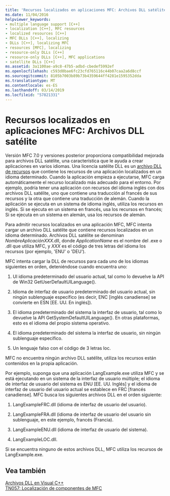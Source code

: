 ```yaml
---
title: 'Recursos localizados en aplicaciones MFC: Archivos DLL satélite'
ms.date: 11/04/2016
helpviewer_keywords:
- multiple language support [C++]
- localization [C++], MFC resources
- localized resources [C++]
- MFC DLLs [C++], localizing
- DLLs [C++], localizing MFC
- resources [MFC], localizing
- resource-only DLLs [C++]
- resource-only DLLs [C++], MFC applications
- satellite DLLs [C++]
ms.assetid: 3a1100ae-a9c8-47b5-adbd-cbedef5992ef
ms.openlocfilehash: c593d0bae6fc23cfd765116c44b07caa2a6d8ccf
ms.sourcegitcommit: 8105b7003b89b73b4359644ff4281e1595352dda
ms.translationtype: MT
ms.contentlocale: es-ES
ms.lasthandoff: 03/14/2019
ms.locfileid: "57821331"
---
```

# <a name="localized-resources-in-mfc-applications-satellite-dlls"></a>Recursos localizados en aplicaciones MFC: Archivos DLL satélite

Versión MFC 7.0 y versiones posterior proporciona compatibilidad mejorada para archivos DLL satélite, una característica que le ayuda a crear aplicaciones en varios idiomas. Una licencia satélite DLL es un [archivo DLL de recursos](creating-a-resource-only-dll.md) que contiene los recursos de una aplicación localizados en un idioma determinado. Cuando la aplicación empieza a ejecutarse, MFC carga automáticamente el recurso localizado más adecuado para el entorno. Por ejemplo, podría tener una aplicación con recursos del idioma inglés con dos archivos DLL satélite, uno que contiene una traducción al francés de sus recursos y la otra que contiene una traducción de alemán. Cuando la aplicación se ejecuta en un sistema de idioma inglés, utiliza los recursos en inglés. Si se ejecuta en un sistema en francés, usa los recursos en francés; Si se ejecuta en un sistema en alemán, usa los recursos de alemán.

Para admitir recursos localizados en una aplicación MFC, MFC intenta cargar un archivo DLL satélite que contiene recursos localizados en un idioma determinado. Archivos DLL satélite se denominan *NombreAplicaciónXXX*.dll, donde *ApplicationName* es el nombre del .exe o .dll que utiliza MFC, y *XXX* es el código de tres letras del idioma los recursos (por ejemplo, 'ENU' o 'DEU').

MFC intenta cargar la DLL de recursos para cada uno de los idiomas siguientes en orden, deteniéndose cuando encuentra uno:

1. UI idioma predeterminado del usuario actual, tal como lo devuelve la API de Win32 GetUserDefaultUILanguage().

1. Idioma de interfaz de usuario predeterminado del usuario actual, sin ningún sublenguaje específico (es decir, ENC [inglés canadiense] se convierte en ESN [EE. UU. En inglés]).

1. El idioma predeterminado del sistema la interfaz de usuario, tal como lo devuelve la API GetSystemDefaultUILanguage(). En otras plataformas, esto es el idioma del propio sistema operativo.

1. El idioma predeterminado del sistema la interfaz de usuario, sin ningún sublenguaje específico.

1. Un lenguaje falso con el código de 3 letras loc.

MFC no encuentra ningún archivo DLL satélite, utiliza los recursos están contenidos en la propia aplicación.

Por ejemplo, suponga que una aplicación LangExample.exe utiliza MFC y se está ejecutando en un sistema de la interfaz de usuario múltiple; el idioma de interfaz de usuario del sistema es ENU [EE. UU. Inglés] y el idioma de interfaz de usuario del usuario actual se establece en FRC [francés canadiense]. MFC busca los siguientes archivos DLL en el orden siguiente:

1. LangExampleFRC.dll (idioma de interfaz de usuario del usuario).

1. LangExampleFRA.dll (idioma de interfaz de usuario del usuario sin sublenguaje, en este ejemplo, francés (Francia).

1. LangExampleENU.dll (idioma de interfaz de usuario del sistema).

1. LangExampleLOC.dll.

Si se encuentra ninguno de estos archivos DLL, MFC utiliza los recursos de LangExample.exe.

## <a name="see-also"></a>Vea también

[Archivos DLL en Visual C++](dlls-in-visual-cpp.md)<br/>
[TN057: Localización de componentes de MFC](../mfc/tn057-localization-of-mfc-components.md)
